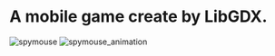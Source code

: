 # A mobile game create by LibGDX.

![spymouse](https://github.com/user-attachments/assets/dab8e73f-2037-4499-8bc6-4a9c922b7c49)
![spymouse_animation](https://github.com/user-attachments/assets/22d0db66-94e1-45d7-b9d5-0b8ed7da7ee5)
